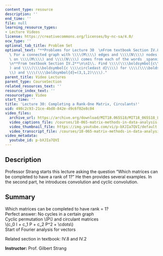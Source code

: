 ```yaml
---
content_type: resource
description: ''
end_time: ''
file: null
learning_resource_types:
- Lecture Videos
license: https://creativecommons.org/licenses/by-nc-sa/4.0/
ocw_type: ''
optional_tab_title: Problem Set
optional_text: "**Problems for Lecture 30  \nFrom textbook Section IV.8**\n\n3\\.\
  \ For a connected graph with \\\\(M\\\\) edges and \\\\(N\\\\) nodes, what requirement\
  \ on \\\\(M\\\\) and \\\\(N\\\\) comes from each of the words _spanning tree_?\n\
  \n**From textbook Section IV.2**\n\n1\\. Find \\\\(\\\\boldsymbol{c\\\\ast d}\\\\\
  ) and \\\\(\\\\boldsymbol{c \\\\circledast d}\\\\) for \\\\(\\\\boldsymbol{c}=(2,1,3)\\\
  \\) and \\\\(\\\\boldsymbol{d}=(3,1,2)\\\\)."
parent_title: Video Lectures
parent_type: CourseSection
related_resources_text: ''
resource_index_text: ''
resourcetype: Video
start_time: ''
title: 'Lecture 30: Completing a Rank-One Matrix, Circulants!'
uid: 498c2c93-21ce-4bd8-842e-d9c6f02e8c04
video_files:
  archive_url: https://archive.org/download/MIT18.065S18/MIT18_065S18_Lecture30_300k.mp4
  video_captions_file: /courses/18-065-matrix-methods-in-data-analysis-signal-processing-and-machine-learning-spring-2018/cd3d1abff4115a7cbff4d9c2fafb6a5a_p-bXJIa7QVI.vtt
  video_thumbnail_file: https://img.youtube.com/vi/p-bXJIa7QVI/default.jpg
  video_transcript_file: /courses/18-065-matrix-methods-in-data-analysis-signal-processing-and-machine-learning-spring-2018/6c9f30071c8710266271fd85880c0262_p-bXJIa7QVI.pdf
video_metadata:
  youtube_id: p-bXJIa7QVI
---
```


Description
-----------

Professor Strang starts this lecture asking the question “Which matrices can be completed to have a rank of 1?” He then provides several examples. In the second part, he introduces convolution and cyclic convolution.

Summary
-------

Which matrices can be completed to have rank = 1?  
Perfect answer: No cycles in a certain graph  
Cyclic permutation \\(P\\) and circulant matrices  
\\(c\_0 I + c\_1 P + c\_2 P^2 + \\cdots\\)  
Start of Fourier analysis for vectors

Related section in textbook: IV.8 and IV.2

**Instructor:** Prof. Gilbert Strang


